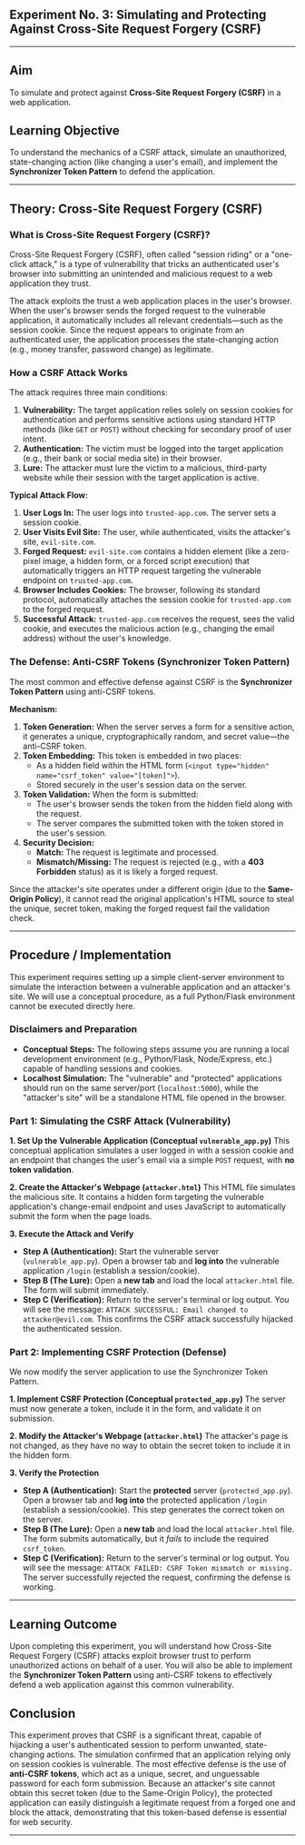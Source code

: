 ## Experiment No. 3: Simulating and Protecting Against Cross-Site Request Forgery (CSRF)

-----

## Aim

To simulate and protect against **Cross-Site Request Forgery (CSRF)** in a web application.

## Learning Objective

To understand the mechanics of a CSRF attack, simulate an unauthorized, state-changing action (like changing a user's email), and implement the **Synchronizer Token Pattern** to defend the application.

-----

## Theory: Cross-Site Request Forgery (CSRF)

### What is Cross-Site Request Forgery (CSRF)?

Cross-Site Request Forgery (CSRF), often called "session riding" or a "one-click attack," is a type of vulnerability that tricks an authenticated user's browser into submitting an unintended and malicious request to a web application they trust.

The attack exploits the trust a web application places in the user's browser. When the user's browser sends the forged request to the vulnerable application, it automatically includes all relevant credentials—such as the session cookie. Since the request appears to originate from an authenticated user, the application processes the state-changing action (e.g., money transfer, password change) as legitimate.

### How a CSRF Attack Works

The attack requires three main conditions:

1.  **Vulnerability:** The target application relies solely on session cookies for authentication and performs sensitive actions using standard HTTP methods (like `GET` or `POST`) without checking for secondary proof of user intent.
2.  **Authentication:** The victim must be logged into the target application (e.g., their bank or social media site) in their browser.
3.  **Lure:** The attacker must lure the victim to a malicious, third-party website while their session with the target application is active.

**Typical Attack Flow:**

1.  **User Logs In:** The user logs into `trusted-app.com`. The server sets a session cookie.
2.  **User Visits Evil Site:** The user, while authenticated, visits the attacker's site, `evil-site.com`.
3.  **Forged Request:** `evil-site.com` contains a hidden element (like a zero-pixel image, a hidden form, or a forced script execution) that automatically triggers an HTTP request targeting the vulnerable endpoint on `trusted-app.com`.
4.  **Browser Includes Cookies:** The browser, following its standard protocol, automatically attaches the session cookie for `trusted-app.com` to the forged request.
5.  **Successful Attack:** `trusted-app.com` receives the request, sees the valid cookie, and executes the malicious action (e.g., changing the email address) without the user's knowledge.

### The Defense: Anti-CSRF Tokens (Synchronizer Token Pattern)

The most common and effective defense against CSRF is the **Synchronizer Token Pattern**  using anti-CSRF tokens.

**Mechanism:**

1.  **Token Generation:** When the server serves a form for a sensitive action, it generates a unique, cryptographically random, and secret value—the anti-CSRF token.
2.  **Token Embedding:** This token is embedded in two places:
      * As a hidden field within the HTML form (`<input type="hidden" name="csrf_token" value="[token]">`).
      * Stored securely in the user's session data on the server.
3.  **Token Validation:** When the form is submitted:
      * The user's browser sends the token from the hidden field along with the request.
      * The server compares the submitted token with the token stored in the user's session.
4.  **Security Decision:**
      * **Match:** The request is legitimate and processed.
      * **Mismatch/Missing:** The request is rejected (e.g., with a **403 Forbidden** status) as it is likely a forged request.

Since the attacker's site operates under a different origin (due to the **Same-Origin Policy**), it cannot read the original application's HTML source to steal the unique, secret token, making the forged request fail the validation check.

-----

## Procedure / Implementation

This experiment requires setting up a simple client-server environment to simulate the interaction between a vulnerable application and an attacker's site. We will use a conceptual procedure, as a full Python/Flask environment cannot be executed directly here.

### Disclaimers and Preparation

  * **Conceptual Steps:** The following steps assume you are running a local development environment (e.g., Python/Flask, Node/Express, etc.) capable of handling sessions and cookies.
  * **Localhost Simulation:** The "vulnerable" and "protected" applications should run on the same server/port (`localhost:5000`), while the "attacker's site" will be a standalone HTML file opened in the browser.

### Part 1: Simulating the CSRF Attack (Vulnerability)

**1. Set Up the Vulnerable Application (Conceptual `vulnerable_app.py`)**
This conceptual application simulates a user logged in with a session cookie and an endpoint that changes the user's email via a simple `POST` request, with **no token validation**.


**2. Create the Attacker's Webpage (`attacker.html`)**
This HTML file simulates the malicious site. It contains a hidden form targeting the vulnerable application's change-email endpoint and uses JavaScript to automatically submit the form when the page loads.


**3. Execute the Attack and Verify**

  * **Step A (Authentication):** Start the vulnerable server (`vulnerable_app.py`). Open a browser tab and **log into** the vulnerable application `/login` (establish a session/cookie).
  * **Step B (The Lure):** Open a **new tab** and load the local `attacker.html` file. The form will submit immediately.
  * **Step C (Verification):** Return to the server's terminal or log output. You will see the message: `ATTACK SUCCESSFUL: Email changed to attacker@evil.com`. This confirms the CSRF attack successfully hijacked the authenticated session.

### Part 2: Implementing CSRF Protection (Defense)

We now modify the server application to use the Synchronizer Token Pattern.

**1. Implement CSRF Protection (Conceptual `protected_app.py`)**
The server must now generate a token, include it in the form, and validate it on submission.




**2. Modify the Attacker's Webpage (`attacker.html`)**
The attacker's page is not changed, as they have no way to obtain the secret token to include it in the hidden form.



**3. Verify the Protection**

  * **Step A (Authentication):** Start the **protected** server (`protected_app.py`). Open a browser tab and **log into** the protected application `/login` (establish a session/cookie). This step generates the correct token on the server.
  * **Step B (The Lure):** Open a **new tab** and load the local `attacker.html` file. The form submits automatically, but it *fails* to include the required `csrf_token`.
  * **Step C (Verification):** Return to the server's terminal or log output. You will see the message: `ATTACK FAILED: CSRF Token mismatch or missing.` The server successfully rejected the request, confirming the defense is working.

-----

## Learning Outcome

Upon completing this experiment, you will understand how Cross-Site Request Forgery (CSRF) attacks exploit browser trust to perform unauthorized actions on behalf of a user. You will also be able to implement the **Synchronizer Token Pattern** using anti-CSRF tokens to effectively defend a web application against this common vulnerability.

## Conclusion

This experiment proves that CSRF is a significant threat, capable of hijacking a user's authenticated session to perform unwanted, state-changing actions. The simulation confirmed that an application relying only on session cookies is vulnerable. The most effective defense is the use of **anti-CSRF tokens**, which act as a unique, secret, and unguessable password for each form submission. Because an attacker's site cannot obtain this secret token (due to the Same-Origin Policy), the protected application can easily distinguish a legitimate request from a forged one and block the attack, demonstrating that this token-based defense is essential for web security.

-----

